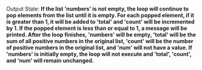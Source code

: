 Output State: **If the list 'numbers' is not empty, the loop will continue to pop elements from the list until it is empty. For each popped element, if it is greater than 1, it will be added to 'total' and 'count' will be incremented by 1. If the popped element is less than or equal to 1, a message will be printed. After the loop finishes, 'numbers' will be empty, 'total' will be the sum of all positive numbers in the original list, 'count' will be the number of positive numbers in the original list, and 'num' will not have a value. If 'numbers' is initially empty, the loop will not execute and 'total', 'count', and 'num' will remain unchanged.**